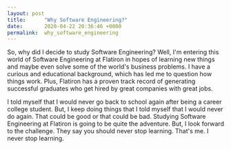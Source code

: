 ```yaml
---
layout: post
title:      "Why Software Engineering?"
date:       2020-04-22 20:36:46 +0000
permalink:  why_software_engineering
---
```



So, why did I decide to study Software Engineering? Well, I'm entering this world of Software Engineering at Flatiron in hopes of learning new things and maybe even solve some of the world's business problems. I have a curious and educational background, which has led me to question how things work. Plus, Flatiron has a proven track record of generating successful graduates who get hired by great companies with great jobs.

I told myself that I would never go back  to school again after being a career college student. But, I keep doing things that I told myself that I would never do again. That could be good or that could be bad. Studying Software Engineering at Flatiron is going to be quite the adventure. But, I look forward to the challenge. They say you should never stop learning. That's me. I never stop learning.
